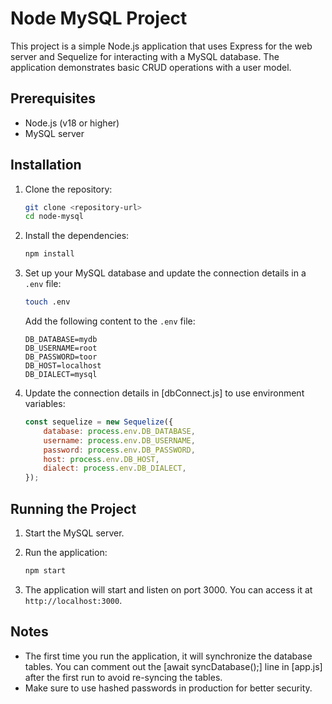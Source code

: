 # Node MySQL Project

This project is a simple Node.js application that uses Express for the web server and Sequelize for interacting with a MySQL database. The application demonstrates basic CRUD operations with a user model.

## Prerequisites

- Node.js (v18 or higher)
- MySQL server

## Installation

1. Clone the repository:
    ```sh
    git clone <repository-url>
    cd node-mysql
    ```

2. Install the dependencies:
    ```sh
    npm install
    ```

3. Set up your MySQL database and update the connection details in a `.env` file:
    ```sh
    touch .env
    ```

    Add the following content to the `.env` file:
    ```env
    DB_DATABASE=mydb
    DB_USERNAME=root
    DB_PASSWORD=toor
    DB_HOST=localhost
    DB_DIALECT=mysql
    ```

4. Update the connection details in [dbConnect.js] to use environment variables:
    ```js
    const sequelize = new Sequelize({
        database: process.env.DB_DATABASE,
        username: process.env.DB_USERNAME,
        password: process.env.DB_PASSWORD,
        host: process.env.DB_HOST,
        dialect: process.env.DB_DIALECT,
    });
    ```

## Running the Project

1. Start the MySQL server.

2. Run the application:
    ```sh
    npm start
    ```

3. The application will start and listen on port 3000. You can access it at `http://localhost:3000`.

## Notes

- The first time you run the application, it will synchronize the database tables. You can comment out the [await syncDatabase();] line in [app.js] after the first run to avoid re-syncing the tables.
- Make sure to use hashed passwords in production for better security.
